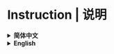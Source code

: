 # Instruction | 说明

<details><br>
<summary><b>简体中文</b></summary>

此为 Minecraft 中的命令列表。

### 文件名称说明
* `available` — 当前可用的命令（不含`developer`和`joke`）
* `developer` — 开发者版本独有命令
* `entire` — 全部命令
* `joke` — 愚人节版本独有命令
* `removed` — 已移除的命令（不含`developer`和`joke`）
* `whole` — 全部命令（不含`developer`和`joke`）

### 文件夹名称说明
* `all-editions` — 所有版本（都加入过）的命令
* `bedrock-edition` — 基岩版独有命令
* `bedrock-education-editions` — 基岩版和教育版的独有命令
* `education-edition` — 教育版独有命令
* `java-bedrock-editions` — Java版和基岩版的独有命令
* `java-edition` — Java版独有命令
* `where` — 暂时还不确定版本的命令（不过可能已经放在以上文件夹中）
<hr>
</details>



<details><br>
<summary><b>English</b></summary>

This is the command list of *Minecraft*.

### File Name Instruction
* `available` - Available commands (excluding `developer` and `joke`)
* `developer` - Exclusive Developer commands
* `entire` - All commands
* `joke` - Exclusive Joke commands
* `removed` - Removed commands (excluding `developer` and `joke`)
* `whole` - All commands (excluding `developer` and `joke`)

### Folder Name Instruction
* `all-editions` - All editions' commands (including those that have been added)
* `bedrock-edition` - Exclusive *Bedrock Edition* commands
* `bedrock-education-editions` - Exclusive *Bedrock Edition* and *Minecraft Education* commands
* `education-edition` - Exclusive *Minecraft Education* commands
* `java-bedrock-editions` - Exclusive *Java Edition* and *Bedrock Edition* commands
* `java-edition` - Exclusive *Java Edition* commands
* `where` - Commands that are not yet determined to be in which edition (but may be in the above folders)
<hr>
</details>